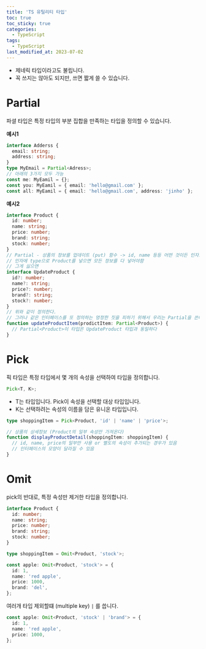```yaml
---
title: 'TS 유틸리티 타입'
toc: true
toc_sticky: true
categories:
  - TypeScript
tags:
  - TypeScript
last_modified_at: 2023-07-02
---
```


- 제네릭 타입이라고도 불립니다.
- 꼭 쓰지는 않아도 되지만, 쓰면 짧게 쓸 수 있습니다.

# Partial

파셜 타입은 특정 타입의 부분 집합을 만족하는 타입을 정의할 수 있습니다.

**예시1**

```ts
interface Adderss {
  email: string;
  address: string;
}
type MyEmail = Partial<Adress>;
// 아래의 3가지 모두 가능
const me: MyEamil = {};
const you: MyEamil = { email: 'hello@gmail.com' };
const all: MyEamil = { email: 'hello@gmail.com', address: 'jinho' };
```

**예시2**

```ts
interface Product {
  id: number;
  name: string;
  price: number;
  brand: string;
  stock: number;
}
// Partial - 상품의 정보를 업데이트 (put) 함수 -> id, name 등등 어떤 것이든 인자로 들어올수있다
// 인자에 type으로 Product를 넣으면 모든 정보를 다 넣어야함
// 그게 싫으면
interface UpdateProduct {
  id?: number;
  name?: string;
  price?: number;
  brand?: string;
  stock?: number;
}
// 위와 같이 정의한다.
// 그러나 같은 인터페이스를 또 정의하는 멍청한 짓을 피하기 위해서 우리는 Partial을 쓴다.
function updateProductItem(prodictItem: Partial<Product>) {
  // Partial<Product>이 타입은 UpdateProduct 타입과 동일하다
}
```

# Pick

픽 타입은 특정 타입에서 몇 개의 속성을 선택하여 타입을 정의합니다.

```ts
Pick<T, K>;
```

- T는 타입입니다. Pick이 속성을 선택할 대상 타입입니다.
- K는 선택하려는 속성의 이름을 담은 유니온 타입입니다.

```ts
type shoppingItem = Pick<Product, 'id' | 'name' | 'price'>;

// 상품의 상세정보 (Product의 일부 속성만 가져온다)
function displayProductDetail(shoppingItem: shoppingItem) {
  // id, name, price의 일부만 사용 or 별도의 속성이 추가되는 경우가 있음
  // 인터페이스의 모양이 달라질 수 있음
}
```

# Omit

pick의 반대로, 특정 속성만 제거한 타입을 정의합니다.

```ts
interface Product {
  id: number;
  name: string;
  price: number;
  brand: string;
  stock: number;
}

type shoppingItem = Omit<Product, 'stock'>;

const apple: Omit<Product, 'stock'> = {
  id: 1,
  name: 'red apple',
  price: 1000,
  brand: 'del',
};
```

여러개 타입 제외할떄 (multiple key) `|` 를 씁니다.

```ts
const apple: Omit<Product, 'stock' | 'brand'> = {
  id: 1,
  name: 'red apple',
  price: 1000,
};
```
